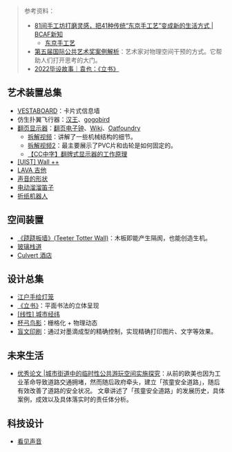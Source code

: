 > 参考资料：
>
> - [81间手工坊打磨灵感，把41种传统“东京手工艺”变成新的生活方式 | BCAF新知](https://mp.weixin.qq.com/s/Zq30kFiW4h1VcixfnRzJFw)
>   - [东京手工艺](https://tokyoteshigoto.tokyo/ch/)
> - [第五届国际公共艺术奖案例解析](https://mp.weixin.qq.com/s/-qIgapvdBUZBzxYMCylRLQ)：艺术家对物理空间干预的方式。它帮助人们打开思考的大门。
> - [2022毕设故事｜袁也：《立书》](https://mp.weixin.qq.com/s/XSrxk0P43aXvRfhPaHkisg)

## 艺术装置总集

- [VESTABOARD](https://www.vestaboard.com/)：卡片式信息墙
- 仿生扑翼飞行器：[汉王](https://www.hanwang.com.cn/index.php?m=content&c=index&a=show&catid=11&id=9)、[gogobird](https://www.gogobird.com/)
- [翻页显示器](https://zhuanlan.zhihu.com/p/25551040)：[翻页电子钟](https://item.taobao.com/item.htm?spm=a230r.1.14.23.65d82e0d4yNcEu&id=521372608196&ns=1&abbucket=6#detail)、[Wiki](https://zh.wikipedia.org/zh-hans/%E6%9C%BA%E6%A2%B0%E7%BF%BB%E9%A1%B5%E6%98%BE%E7%A4%BA)、[Oatfoundry](https://www.oatfoundry.com/picture-flap/)
  - [拆解视频](https://www.youtube.com/watch?v=guo8ueKm0pE)：讲解了一些机械结构的细节。
  - [拆解视频2](https://www.youtube.com/watch?v=jqS3JBqWVIE)：最主要展示了PVC片和齿轮是如何固定的。
  - [【CC中字】翻牌式显示器的工作原理](https://www.bilibili.com/video/BV1bf4y1G7BF?spm_id_from=333.905.b_72656c61746564.2&vd_source=b736aa3d7f0fdf47b59ea3021dc810ab)
- [[UIST] Wall ++](https://yang-zhang.me/wall/)
- [LAVA 吉他](https://www.lavamusic.com/cn/lava-me-pro)
- [声音的形状](https://mp.weixin.qq.com/s?__biz=MzAwNTA5NTYxOA==&mid=2651155620&idx=1&sn=aaeea64f1dfaba499376a01afa311c78&chksm=80d02509b7a7ac1f45d059246b4bcb36c8c2244b57303b6d7072611fe71250a43f93202e7b43&scene=21#wechat_redirect)
- [电动溜溜笛子](https://www.bilibili.com/medialist/play/watchlater/BV1pa411W7j4)
- [折纸机器人](https://mp.weixin.qq.com/s/C1axGyS-mm6Fig_qp7pR1A)



## 空间装置

- [《跷跷板墙》(Teeter Totter Wall)](https://designmuseum.org/exhibitions/beazley-designs-of-the-year/transport/teeter-totter-wall)：木板即能产生隔阂，也能创造生机。
- [玻璃栈道](https://mp.weixin.qq.com/s/mH_nLMe8AoRkuXCeXeROJg)
- [Culvert 酒店](https://mp.weixin.qq.com/s/iBRBCpZ1BB7pP0lw6zejsA)



## 设计总集

- [江户手绘灯笼](https://tokyoteshigoto.tokyo/product/oto-chochin/)
- [《立书》](https://mp.weixin.qq.com/s/XSrxk0P43aXvRfhPaHkisg)：平面书法的立体呈现
- [[线性] 城市经纬](https://mp.weixin.qq.com/s/Y4Lq9hwQQ0FcmX_uzcBgJA)
- [杯弓鸟影](https://www.bilibili.com/medialist/play/watchlater/BV1rv4y1g7ux)：栅格化 + 物理动态
- [盲文印刷](https://www.bilibili.com/medialist/play/watchlater/BV1HB4y1v7uH)：通过对墨滴成型的精确控制，实现精确打印图片、文字等效果。



## 未来生活

- [优秀论文 |城市街道中的临时性公共游玩空间实施探究](https://mp.weixin.qq.com/s/ZS3w3D8sTGDbm58iLA7gMQ)：从前的欧美也因为工业革命导致道路交通拥堵，然而随后政府牵头，建立「孩童安全道路」，随后有效改善了道路的安全状况。
  文章讲述了「孩童安全道路」的发展历史，具体案例，成效以及具体落实时的责任体分析。



## 科技设计

- [看见声音](https://mp.weixin.qq.com/s/s5wFCGeb0qwrh6N_zDJLjQ)
